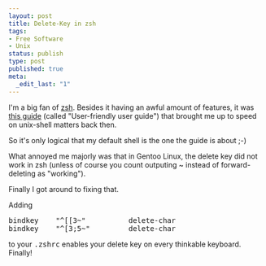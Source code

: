 ```yaml
---
layout: post
title: Delete-Key in zsh
tags:
- Free Software
- Unix
status: publish
type: post
published: true
meta:
  _edit_last: "1"
---
```

I'm a big fan of <a href="http://www.zsh.org">zsh</a>. Besides it having an awful amount of features, it was <a href="http://zsh.sourceforge.net/Guide/zshguide.html">this guide</a> (called "User-friendly user guide") that brought me up to speed on unix-shell matters back then.

So it's only logical that my default shell is the one the guide is about ;-)

What annoyed me majorly was that in Gentoo Linux, the delete key did not work in zsh (unless of course you count outputing ~ instead of forward-deleting as "working").

Finally I got around to fixing that.

Adding
<pre class="code">bindkey    "^[[3~"          delete-char
bindkey    "^[3;5~"         delete-char</pre>
to your <tt>.zshrc</tt> enables your delete key on every thinkable keyboard. Finally!
